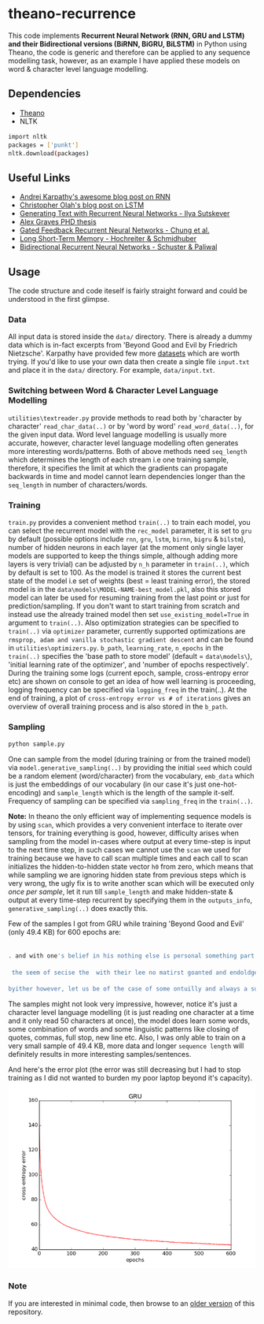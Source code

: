 # theano-recurrence

This code implements **Recurrent Neural Network (RNN, GRU and LSTM) and their Bidirectional versions (BiRNN, BiGRU, BiLSTM)** in Python using Theano, the code is generic and therefore can be applied to any sequence modelling task, however, as an example I have applied these models on word & character level language modelling.

## Dependencies
* [Theano](http://deeplearning.net/software/theano/)
* NLTK

```bash
import nltk
packages = ['punkt']
nltk.download(packages)
```

## Useful Links

* [Andrej Karpathy's awesome blog post on RNN](http://karpathy.github.io/2015/05/21/rnn-effectiveness)
* [Christopher Olah's blog post on LSTM](http://colah.github.io/posts/2015-08-Understanding-LSTMs)
* [Generating Text with Recurrent Neural Networks - Ilya Sutskever](http://www.cs.utoronto.ca/~ilya/pubs/2011/LANG-RNN.pdf)
* [Alex Graves PHD thesis](http://www.cs.toronto.edu/~graves/phd.pdf)
* [Gated Feedback Recurrent Neural Networks - Chung et al.](http://arxiv.org/pdf/1502.02367v4.pdf)
* [Long Short-Term Memory - Hochreiter & Schmidhuber](http://deeplearning.cs.cmu.edu/pdfs/Hochreiter97_lstm.pdf)
* [Bidirectional Recurrent Neural Networks - Schuster & Paliwal](http://www.di.ufpe.br/~fnj/RNA/bibliografia/BRNN.pdf)

## Usage
The code structure and code iteself is fairly straight forward and could be understood in the first glimpse.

### Data
All input data is stored inside the `data/` directory. There is already a dummy data which is in-fact excerpts from 'Beyond Good and Evil by Friedrich Nietzsche'. Karpathy have provided few more [datasets](http://cs.stanford.edu/people/karpathy/char-rnn/) which are worth trying.
If you'd like to use your own data then create a single file `input.txt` and place it in the `data/` directory. For example, `data/input.txt`.


### Switching between Word & Character Level Language Modelling
`utilities\textreader.py` provide methods to read both by 'character by character' `read_char_data(..)` or by 'word by word' `read_word_data(..)`, for the given input data. Word level language modelling is usually more accurate, however, character level language modelling often generates more interesting words/patterns. Both of above methods need `seq_length` which determines the length of each stream i.e one training sample, therefore, it specifies the limit at which the gradients can propagate backwards in time and model cannot learn dependencies longer than the `seq_length` in number of characters/words. 


### Training
`train.py` provides a convenient method `train(..)` to train each model, you can select the recurrent model with the `rec_model` parameter, it is set to `gru` by default (possible options include `rnn`, `gru`, `lstm`, `birnn`, `bigru` & `bilstm`), number of hidden neurons in each layer (at the moment only single layer models are supported to keep the things simple, although adding more layers is very trivial) can be adjusted by `n_h` parameter in `train(..)`, which by default is set to 100. As the model is trained it stores the current best state of the model i.e set of weights (best = least training error), the stored model is in the `data\models\MODEL-NAME-best_model.pkl`, also this stored model can later be used for resuming training from the last point or just for prediction/sampling. If you don't want to start training from scratch and instead use the already trained model then set `use_existing_model=True` in argument to `train(..)`. 
Also optimization strategies can be specified to `train(..)` via `optimizer` parameter, currently supported optimizations are `rmsprop, adam and vanilla stochastic gradient descent` and can be found in `utilities\optimizers.py`.
`b_path`, `learning_rate`, `n_epochs` in the `train(..)` specifies the 'base path to store model' (default = `data\models\`), 'initial learning rate of the optimizer', and 'number of epochs respectively'.
During the training some logs (current epoch, sample, cross-entropy error etc) are shown on console to get an idea of how well learning is proceeding, logging frequency can be specified via `logging_freq` in the train(..).
At the end of training, a plot of `cross-entropy error vs # of iterations` gives an overview of overall training process and is also stored in the `b_path`.

### Sampling
```bash
python sample.py
```
One can sample from the model (during training or from the trained model) via `model.generative_sampling(..)` by providing the initial `seed` which could be a random element (word/character) from the vocabulary, `emb_data` which is just the embeddings of our vocabulary (in our case it's just one-hot-encoding) and `sample_length` which is the length of the sample it-self. Frequency of sampling can be specified via `sampling_freq` in the `train(..)`.

**Note:** In theano the only efficient way of implementing sequence models is by using `scan`, which provides a very convenient interface to iterate over tensors, for training everything is good, however, difficulty arises when sampling from the model in-cases where output at every time-step is input to the next time step, in such cases we cannot use the `scan` we used for training because we have to call scan multiple times and each call to scan initializes the hidden-to-hidden state vector `h0` from zero, which means that while sampling we are ignoring hidden state from previous steps which is very wrong, the ugly fix is to write another scan which will be executed only *once per sample*, let it run till `sample_length` and make hidden-state & output at every time-step recurrent by specifying them in the `outputs_info`, `generative_sampling(..)` does exactly this.

Few of the samples I got from GRU while training 'Beyond Good and Evil' (only 49.4 KB) for 600 epochs are:

```bash

. and with one's belief in his nothing else is personal something part of yourself--the secont cause and eton end minists in the heart of the sensation of the condition of same will there and to be an

 the seem of secise the  with their lee no matirst goanted and endoldge, one causa proud of have origin of a desister instinct of the superous not is precisely the hearsed the houmst and endon and ear e dlig is me the sone

byither however, let us be of the case of some ontuilly and always a suire, the sain, the entire and wosless in all seriousnel to be out imperpopsysible that it is unveittendes a

```

The samples might not look very impressive, however, notice it's just a character level language modelling (it is just reading one character at a time and it only read 50 characters at once), the model does learn some words, some combination of words and some linguistic patterns like closing of quotes, commas, full stop, new line etc. Also, I was only able to train on a very small sample of 49.4 KB, more data and longer `sequence length` will definitely results in more interesting samples/sentences.

And here's the error plot (the error was still decreasing but I had to stop training as I did not wanted to burden my poor laptop beyond it's capacity).
![GRU Error Plot](/data/models/gru-error-plot.png?raw=true)

### Note
If you are interested in minimal code, then browse to an [older version](https://github.com/uyaseen/theano-recurrence/tree/b9b8a82410be005d5a3121345e8d62c5ca547982) of this repository.
